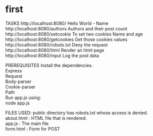 # first
TASKS
  http://localhost:8080/  Hello World - Name  
  http://localhost:8080/authors  Authors and their post count  
  http://localhost:8080/setcookie  To set two cookies Name and age  
  http://localhost:8080/getcookies Get those cookies values   
  http://localhost:8080/robots.txt Deny the request  
  http://localhost:8080/html Render an html page  
  http://localhost:8080/input Log the post data  
  
PREREQUISITES
  Install the dependencies.  
     Express  
     Request  
     Body-parser  
     Cookie-parser  
     Path  
 Run app.js using:  
      node app.js  

FILES USED:
  public directory has robots.txt whose access is denied.  
  about.html : HTML file that is rendered.  
  app.js : The main file  
  form.html : Form for POST  
